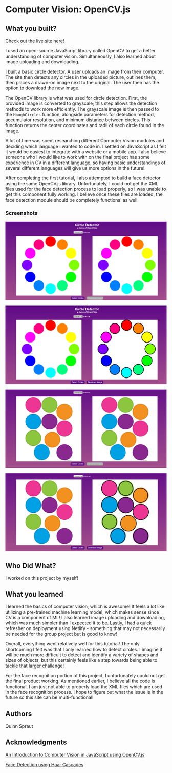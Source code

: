 # Computer Vision: OpenCV.js

## What you built?

Check out the live site [here](https://naughty-fermat-a61385.netlify.app/)!

I used an open-source JavaScript library called OpenCV to get a better understanding of computer vision. Simultaneously, I also learned about image uploading and downloading.

I built a basic circle detector. A user uploads an image from their computer. The site then detects any circles in the uploaded picture, outlines them, then places a drawn-on image next to the original. The user then has the option to download the new image.

The OpenCV library is what was used for circle detection. First, the provided image is converted to grayscale; this step allows the detection methods to work more efficiently. The grayscale image is then passed to the `HoughCircles` function, alongside parameters for detection method, accumulator resolution, and minimum distance between circles. This function returns the center coordinates and radii of each circle found in the image.

A lot of time was spent researching different Computer Vision modules and deciding which language I wanted to code in. I settled on JavaScript as I felt it would be easiest to integrate with a website or a mobile app. I also believe someone who I would like to work with on the final project has some experience in CV in a different language, so having basic understandings of several different languages will give us more options in the future!

After completing the first tutorial, I also attempted to build a face detector using the same OpenCV.js library. Unfortunately, I could not get the XML files used for the face detection process to load properly, so I was unable to get this component fully working. I believe once these files are loaded, the face detection module should be completely functional as well.

### Screenshots

![Screenshot 1](./screenshots/ss1.PNG)

![Screenshot 2](./screenshots/ss2.PNG)

![Screenshot 3](./screenshots/ss3.PNG)

![Screenshot 4](./screenshots/ss4.PNG)

## Who Did What?

I worked on this project by myself!

## What you learned

I learned the basics of computer vision, which is awesome! It feels a lot like utilizing a pre-trained machine learning model, which makes sense since CV is a component of ML! I also learned image uploading and downloading, which was much simpler than I expected it to be. Lastly, I had a quick refresher on deployment using Netlify - something that may not necessarily be needed for the group project but is good to know!

Overall, everything went relatively well for this tutorial! The only shortcoming I felt was that I only learned how to detect circles. I imagine it will be much more difficult to detect and identify a variety of shapes and sizes of objects, but this certainly feels like a step towards being able to tackle that larger challenge!

For the face recognition portion of this project, I unfortunately could not get the final product working. As mentioned earlier, I believe all the code is functional, I am just not able to properly load the XML files which are used in the face recognition process. I hope to figure out what the issue is in the future so this site can be multi-functional!

## Authors

Quinn Spraut

## Acknowledgments

[An Introduction to Computer Vision in JavaScript using OpenCV.js](https://www.digitalocean.com/community/tutorials/introduction-to-computer-vision-in-javascript-using-opencvjs)

[Face Detection using Haar Cascades](https://docs.opencv.org/3.3.1/d2/d99/tutorial_js_face_detection.html)
